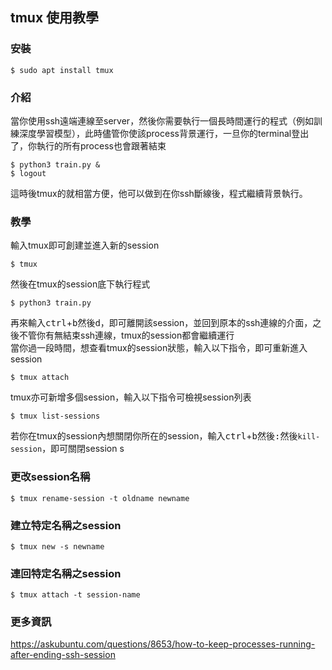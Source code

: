 ## tmux 使用教學
### 安裝
```console
$ sudo apt install tmux
```
### 介紹
當你使用ssh遠端連線至server，然後你需要執行一個長時間運行的程式（例如訓練深度學習模型），此時儘管你使該process背景運行，一旦你的terminal登出了，你執行的所有process也會跟著結束
```console
$ python3 train.py &
$ logout
```
這時後tmux的就相當方便，他可以做到在你ssh斷線後，程式繼續背景執行。
### 教學
輸入tmux即可創建並進入新的session
```console
$ tmux
```
然後在tmux的session底下執行程式
```console
$ python3 train.py
```
再來輸入<kbd>ctrl</kbd>+<kbd>b</kbd>然後<kbd>d</kbd>，即可離開該session，並回到原本的ssh連線的介面，之後不管你有無結束ssh連線，tmux的session都會繼續運行<br>
當你過一段時間，想查看tmux的session狀態，輸入以下指令，即可重新進入session
```console
$ tmux attach
```
tmux亦可新增多個session，輸入以下指令可檢視session列表
```console
$ tmux list-sessions
```
若你在tmux的session內想關閉你所在的session，輸入<kbd>ctrl</kbd>+<kbd>b</kbd>然後<kbd>:</kbd>然後`kill-session`，即可關閉session
s
### 更改session名稱
```console
$ tmux rename-session -t oldname newname
```

### 建立特定名稱之session
```console
$ tmux new -s newname
```

### 連回特定名稱之session
```console
$ tmux attach -t session-name
```

### 更多資訊
https://askubuntu.com/questions/8653/how-to-keep-processes-running-after-ending-ssh-session
